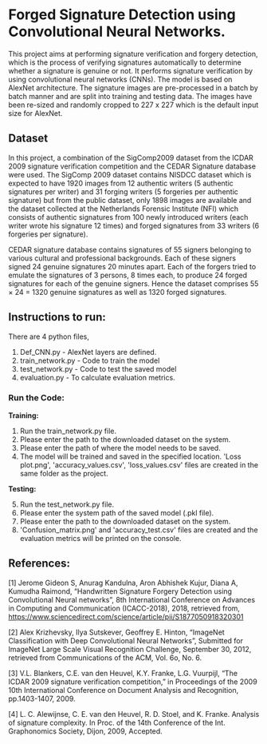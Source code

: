 # Forged Signature Detection using Convolutional Neural Networks.

This project aims at performing signature verification and forgery detection, which is the process of verifying signatures automatically to determine whether a signature is genuine or not. It performs signature verification by using convolutional neural networks (CNNs). The model is based on AlexNet architecture. The signature images are pre-processed in a batch by batch manner and are split into training and testing data. The images have been re-sized and randomly cropped to 227 x 227 which is the default input size for AlexNet. 

## Dataset

In this project, a combination of the SigComp2009 dataset from the ICDAR 2009 signature verification competition and the CEDAR Signature database were used. The SigComp 2009 dataset contains NISDCC dataset which is expected to have 1920 images from 12 authentic writers (5 authentic signatures per writer) and 31 forging writers (5 forgeries per authentic signature) but from the public dataset, only 1898 images are available and the dataset collected at the Netherlands Forensic Institute (NFI) which consists of authentic signatures from 100 newly introduced writers (each writer wrote his signature 12 times) and forged signatures from 33 writers (6 forgeries per signature). 

CEDAR signature database contains signatures of 55 signers belonging to various cultural and professional backgrounds. Each of these signers signed 24 genuine signatures 20 minutes apart. Each of the forgers tried to emulate the signatures of 3 persons, 8 times each, to produce 24 forged signatures for each of the genuine signers. Hence the dataset comprises 55 × 24 = 1320 genuine signatures as well as 1320 forged signatures.

## Instructions to run:
There are 4 python files, 
1. Def_CNN.py - AlexNet layers are defined.
2. train_network.py - Code to train the model
3. test_network.py - Code to test the saved model
4. evaluation.py - To calculate evaluation metrics.

### Run the Code:
**Training:**
1. Run the train_network.py file.
2. Please enter the path to the downloaded dataset on the system.
3. Please enter the path of where the model needs to be saved.
4. The model will be trained and saved in the specified location. 'Loss plot.png', 'accuracy_values.csv', 'loss_values.csv' files are created in the same folder as the project.

**Testing:**

5. Run the test_network.py file.
6. Please enter the system path of the saved model (.pkl file).
7. Please enter the path to the downloaded dataset on the system.
8. 'Confusion_matrix.png' and 'accuracy_test.csv' files are created and the evaluation metrics will be printed on the console.

## References:

[1] Jerome Gideon S, Anurag Kandulna, Aron Abhishek Kujur, Diana A, Kumudha Raimond, “Handwritten Signature Forgery Detection using Convolutional Neural networks”, 8th International Conference on Advances in Computing and Communication (ICACC-2018), 2018, retrieved from, https://www.sciencedirect.com/science/article/pii/S1877050918320301 

[2] Alex Krizhevsky, Ilya Sutskever, Geoffrey E. Hinton, “ImageNet Classification with Deep Convolutional Neural Networks”, Submitted for ImageNet Large Scale Visual Recognition Challenge, September 30, 2012, retrieved from Communications of the ACM, Vol. 6o, No. 6. 

[3] V.L. Blankers, C.E. van den Heuvel, K.Y. Franke, L.G. Vuurpijl, “The ICDAR 2009 signature verification competition,” in Proceedings of the 2009 10th International Conference on Document Analysis and Recognition, pp.1403-1407, 2009.

[4] L. C. Alewijnse, C. E. van den Heuvel, R. D. Stoel, and K. Franke. Analysis of signature complexity. In Proc. of the 14th Conference of the Int. Graphonomics Society, Dijon, 2009, Accepted.



